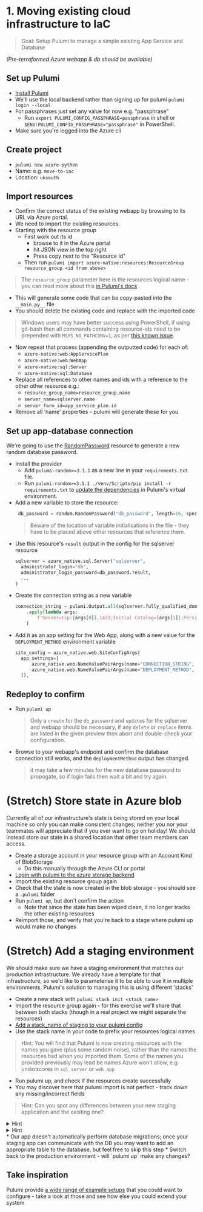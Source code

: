 # 1. Moving existing cloud infrastructure to IaC

> Goal: Setup Pulumi to manage a simple existing App Service and Database

_(Pre-terraformed Azure webapp & db should be available)_

## Set up Pulumi

* [Install Pulumi](https://www.pulumi.com/docs/get-started/install/) 
* We'll use the local backend rather than signing up for pulumi `pulumi login --local`
* For passphrases just set any value for now e.g. "passphrase"
  * Run `export PULUMI_CONFIG_PASSPHRASE=passphrase` in shell or `$ENV:PULUMI_CONFIG_PASSPHRASE="passphrase"` in PowerShell.
* Make sure you're logged into the Azure cli

## Create project

* `pulumi new azure-python`
* Name: e.g. `move-to-iac`
* Location: `uksouth`


## Import resources

* Confirm the correct status of the existing webapp by browsing to its URL via Azure portal.
* We need to import the existing resources.
* Starting with the resource group
  * First work out its id
      * browse to it in the Azure portal 
      * hit JSON view in the top right
      * Press copy next to the "Resource Id"
  * Then run `pulumi import azure-native:resources:ResourceGroup resource_group <id from above>`
> The `resource_group` parameter here is the resources logical name - you can read more about this [in Pulumi's docs](https://www.pulumi.com/docs/troubleshooting/faq/#why-do-resource-names-have-random-hex-character-suffixes)
  * This will generate some code that can be copy-pasted into the `__main.py__` file
  * You should delete the existing code and replace with the imported code
> Windows users may have better success using PowerShell, if using git-bash then all commands containing resource-ids need to be prepended with `MSYS_NO_PATHCONV=1`, as per [this known issue](https://stackoverflow.com/questions/54258996/git-bash-string-parameter-with-at-start-is-being-expanded-to-a-file-path).

* Now repeat that process (appending the outputted code) for each of:
  * `azure-native:web:AppServicePlan`
  * `azure-native:web:WebApp`
  * `azure-native:sql:Server`
  * `azure-native:sql:Database`
* Replace all references to other names and ids with a reference to the other other resource e.g.:
  * `resource_group_name=resource_group.name`
  * `server_name=sqlserver.name`
  * `server_farm_id=app_service_plan.id`
* Remove all 'name' properties - pulumi will generate these for you

## Set up app-database connection
We're going to use the [RandomPassword](https://www.pulumi.com/docs/reference/pkg/random/randompassword/) resource to generate a new random database password.
* Install the provider
  * Add `pulumi-random>=3.1.1` as a new line in your `requirements.txt` file.
  * Run `pulumi-random>=3.1.1 ./venv/Scripts/pip install -r requirements.txt` to [update the dependencies](https://www.pulumi.com/docs/intro/languages/python/#packages) in Pulumi's virtual environment.
* Add a new variable to store the resource:
   ```python
    db_password = random.RandomPassword("db_password", length=16, special=True)
  ```
  > Beware of the location of variable initialisations in the file - they have to be placed above other resources that reference them.
* Use this resource's `result` output in the config for the sqlserver resource
  ```python
  sqlserver = azure_native.sql.Server("sqlserver",
    administrator_login="db",
    administrator_login_password=db_password.result,
    ...
  )
  ```
* Create the connection string as a new variable
  ```python
  connection_string = pulumi.Output.all(sqlserver.fully_qualified_domain_name, db.name, sqlserver.administrator_login, db_password.result) \
      .apply(lambda args: 
          f'Server=tcp:{args[0]},1433;Initial Catalog={args[1]};Persist Security Info=False;User ID={args[2]};Password={args[3]};MultipleActiveResultSets=False;Encrypt=True;TrustServerCertificate=False;Connection Timeout=30;'
      )
  ```
* Add it as an app setting for the Web App, along with a new value for the `DEPLOYMENT_METHOD` environment variable
  ```python
  site_config = azure_native.web.SiteConfigArgs(
    app_settings=[
        azure_native.web.NameValuePairArgs(name="CONNECTION_STRING", value=connection_string),
        azure_native.web.NameValuePairArgs(name="DEPLOYMENT_METHOD", value="pulumi")
    ]),

  ```

## Redeploy to confirm
* Run `pulumi up`
  > Only a `create` for the `db_password` and `update`s for the sqlserver and webapp should be necessary, if any `delete` or `replace` items are listed in the given preview then abort and double-check your configuration.
* Browse to your webapp's endpoint and confirm the database connection still works, and the `deploymentMethod` output has changed.
  > it may take a few minutes for the new database password to propogate, so if login fails then wait a bit and try again.

# (Stretch) Store state in Azure blob

Currently all of our infrastructure's state is being stored on your local machine so only you can make consistent changes; neither you nor your teammates will appreciate that if you ever want to go on holiday! We should instead store our state in a shared location that other team members can access.

* Create a storage account in your resource group with an Account Kind of BlobStorage
  * Do this manually through the Azure CLI or portal
* [Login with pulumi to the azure storage backend](https://www.pulumi.com/docs/intro/concepts/state/#logging-into-the-azure-blob-storage-backend)
* Import the existing resource group again
* Check that the state is now created in the blob storage - you should see a `.pulumi` folder
* Run `pulumi up`, but don't confirm the action
  * Note that since the state has been wiped clean, it no longer tracks the other existing resources
* Reimport those, and verify that you're back to a stage where pulumi up would make no changes

# (Stretch) Add a staging environment

We should make sure we have a staging environment that matches our production infrastructure. We already have a template for that infrastructure, so we'd like to parameterise it to be able to use it in multiple environments. Pulumi's solution to managing this is using different 'stacks'

* Create a new stack with `pulumi stack init <stack_name>`
* Import the resource group again - for this exercise we'll share that between both stacks (though in a real project we might separate the resources)
* [Add a stack_name of staging to your pulumi config](https://www.pulumi.com/docs/intro/concepts/config/)
* Use the stack name in your code to prefix your resources logical names
> Hint: You will find that Pulumi is now creating resources with the names you gave (plus some random noise), rather than the names the resources had when you imported them. Some of the names you provided previously may lead be names Azure won't allow, e.g. underscores in `sql_server` or `web_app`
* Run pulumi up, and check if the resources create successfully
* You may discover here that pulumi import is not perfect - track down any missing/incorrect fields
> Hint: Can you spot any differences between your new staging application and the existing one?
<details><summary>Hint</summary>How is Pulumi tracking your docker image?</details>
<details><summary>Hint</summary>You may want to look at adding [a pulumi firewall rule](https://www.pulumi.com/docs/reference/pkg/azure-native/sql/firewallrule/)</details>
  * Our app doesn't automatically perform database migrations; once your staging app can communicate with the DB you may want to add an appropriate table to the database, but feel free to skip this step
* Switch back to the production environment - will `pulumi up` make any changes?

## Take inspiration

Pulumi provide [a wide range of example setups](https://github.com/pulumi/examples) that you could want to configure - take a look at those and see how else you could extend your system
